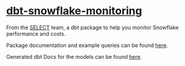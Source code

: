 # [dbt-snowflake-monitoring](https://select.dev/docs/dbt-snowflake-monitoring)

From the [SELECT](https://select.dev) team, a dbt package to help you monitor Snowflake performance and costs.

Package documentation and example queries can be found [here](https://select.dev/docs/dbt-snowflake-monitoring).

Generated dbt Docs for the models can be found [here](https://get-select.github.io/dbt-snowflake-monitoring/#!/overview).
